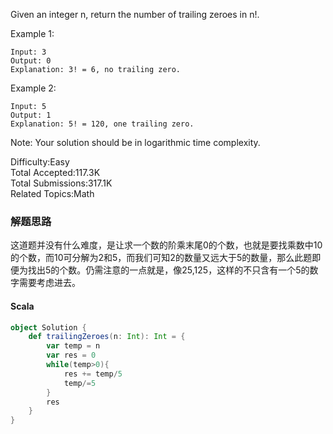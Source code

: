 Given an integer n, return the number of trailing zeroes in n!.

Example 1:
```
Input: 3
Output: 0
Explanation: 3! = 6, no trailing zero.
```
Example 2:
```
Input: 5
Output: 1
Explanation: 5! = 120, one trailing zero.
```
Note: Your solution should be in logarithmic time complexity.

Difficulty:Easy  
Total Accepted:117.3K  
Total Submissions:317.1K  
Related Topics:Math

### 解题思路
这道题并没有什么难度，是让求一个数的阶乘末尾0的个数，也就是要找乘数中10的个数，而10可分解为2和5，而我们可知2的数量又远大于5的数量，那么此题即便为找出5的个数。仍需注意的一点就是，像25,125，这样的不只含有一个5的数字需要考虑进去。
#### Scala
```scala
object Solution {
    def trailingZeroes(n: Int): Int = {
        var temp = n
        var res = 0
        while(temp>0){
            res += temp/5
            temp/=5
        }
        res
    }
}
```